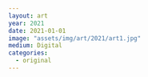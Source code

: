 ```yaml
---
layout: art
year: 2021
date: 2021-01-01
image: "assets/img/art/2021/art1.jpg"
medium: Digital
categories:
  - original
---
```

